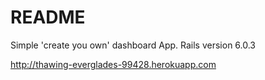 # README
Simple 'create you own' dashboard App.
Rails version 6.0.3

http://thawing-everglades-99428.herokuapp.com